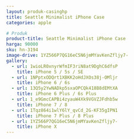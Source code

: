 ```yaml
---
layout: produk-casinghp
title: Seattle Minimalist iPhone Case
categories: apple

# Produk
product-title: Seattle Minimalist iPhone Case
harga: 90000
sku: hn-3194
image-drive: 1YZ566P7QG16eC5N6jmMYavKenZfljy7-
gallery:
  - url: 1wioLR0xnyrWfmIF3riN8at9DghC6dfsP
    title: iPhone 5 / 5s / SE
  - url: 1NPptxODQrt1XBKK2oHdJXOs38j-OMljr
    title: iPhone 6 / 6s
  - url: 13Q5y2YwNADkp5sxaOPCQk418B8dEMtXA
    title: iPhone 6 Plus / 6s Plus
  - url: 1_e9GmcCAPBi4zyauW4Xk9VGVZJFdhb5w
    title: iPhone 7 / 8
  - url: 1Tqz864i1wlY6lY_qvCd_2G-KF35gIPN1
    title: iPhone 7 Plus / 8 Plus
  - url: 1YZ566P7QG16eC5N6jmMYavKenZfljy7-
    title: iPhone X
---
```

